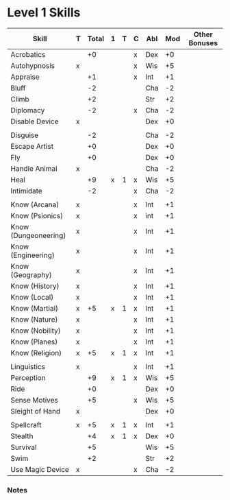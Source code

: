 # Level 1 Skills

Skill                | T | Total | 1 | T | C | Abl | Mod | Other Bonuses
---------------------|---|-------|---|---|---|-----|-----|--------------
Acrobatics           |   |  +0   |   |   | x | Dex | +0  |
Autohypnosis         | x |       |   |   | x | Wis | +5  |
Appraise             |   |  +1   |   |   | x | Int | +1  |
Bluff                |   |  -2   |   |   |   | Cha | -2  |
Climb                |   |  +2   |   |   |   | Str | +2  |
Diplomacy            |   |  -2   |   |   | x | Cha | -2  |
Disable Device       | x |       |   |   |   | Dex | +0  |
                     |   |       |   |   |   |     |     |
Disguise             |   |  -2   |   |   |   | Cha | -2  |
Escape Artist        |   |  +0   |   |   |   | Dex | +0  |
Fly                  |   |  +0   |   |   |   | Dex | +0  |
Handle Animal        | x |       |   |   |   | Cha | -2  |
Heal                 |   |  +9   | x | 1 | x | Wis | +5  |
Intimidate           |   |  -2   |   |   | x | Cha | -2  |
                     |   |       |   |   |   |     |     |
Know (Arcana)        | x |       |   |   | x | Int | +1  |
Know (Psionics)      | x |       |   |   | x | int | +1  |
Know (Dungeoneering) | x |       |   |   | x | Int | +1  |
Know (Engineering)   | x |       |   |   | x | Int | +1  |
Know (Geography)     | x |       |   |   | x | Int | +1  |
Know (History)       | x |       |   |   | x | Int | +1  |
Know (Local)         | x |       |   |   | x | Int | +1  |
Know (Martial)       | x |  +5   | x | 1 | x | Int | +1  |
Know (Nature)        | x |       |   |   | x | Int | +1  |
Know (Nobility)      | x |       |   |   | x | Int | +1  |
Know (Planes)        | x |       |   |   | x | Int | +1  |
Know (Religion)      | x |  +5   | x | 1 | x | Int | +1  |
                     |   |       |   |   |   |     |     |
Linguistics          | x |       |   |   | x | Int | +1  |
Perception           |   |  +9   | x | 1 | x | Wis | +5  |
Ride                 |   |  +0   |   |   |   | Dex | +0  |
Sense Motives        |   |  +5   |   |   | x | Wis | +5  |
Sleight of Hand      | x |       |   |   |   | Dex | +0  |
                     |   |       |   |   |   |     |     |
Spellcraft           | x |  +5   | x | 1 | x | Int | +1  |
Stealth              |   |  +4   | x | 1 | x | Dex | +0  |
Survival             |   |  +5   |   |   |   | Wis | +5  |
Swim                 |   |  +2   |   |   |   | Str | +2  |
Use Magic Device     | x |       |   |   | x | Cha | -2  |

### Notes
